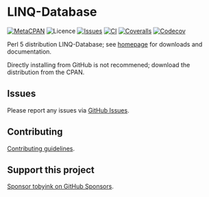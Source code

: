 # LINQ-Database

[![MetaCPAN](https://img.shields.io/cpan/v/LINQ-Database.svg)](https://metacpan.org/release/LINQ-Database)
![Licence](https://img.shields.io/cpan/l/LINQ-Database)
[![Issues](https://img.shields.io/github/issues/tobyink/p5-linq-database)](https://github.com/tobyink/p5-linq-database/issues)
[![CI](https://github.com/tobyink/p5-linq-database/workflows/CI/badge.svg)](https://github.com/tobyink/p5-linq-database/actions)
[![Coveralls](https://coveralls.io/repos/tobyink/p5-linq-database/badge.svg?branch=master&amp;service=github)](https://coveralls.io/github/tobyink/p5-linq-database)
[![Codecov](https://codecov.io/gh/tobyink/p5-linq-database/branch/master/graph/badge.svg)](https://codecov.io/gh/tobyink/p5-linq-database)

Perl 5 distribution LINQ-Database; see [homepage](https://metacpan.org/release/LINQ-Database)
for downloads and documentation.

Directly installing from GitHub is not recommened; download the distribution
from the CPAN.

## Issues

Please report any issues via [GitHub Issues](https://github.com/tobyink/p5-linq-database/issues).

## Contributing

[Contributing guidelines](https://toby.ink/open-source/contributing/).

## Support this project

[Sponsor tobyink on GitHub Sponsors](https://github.com/sponsors/tobyink).
